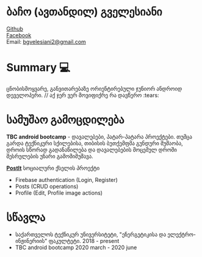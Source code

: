 # ბაჩო (ავთანდილ) გველესიანი
<a href="https://github.com/bachiko">Github</a><br />
<a href="https://www.facebook.com/bacho.gvelesiani/">Facebook</a><br />
Email: bgvelesiani2@gmail.com

# Summary :computer:
ცნობისმოყვარე, განვითარებაზე ორიენტირებული ჯუნიორ ანდროიდ დეველოპერი. 
// აქ ჯერ ვერ მოვიფიქრე რა დავწერო :tears:

# სამუშაო გამოცდილება

**TBC android bootcamp** - დავალებები, პატარ-პატარა პროექტები. თუმცა გარდა ტექნიკური სქილებისა, თიბისის ბუთქემფმა გუნდური მუშაობა, დროის სწორად გადანაწილება და დავალებების მოცემულ დროში შესრულების უნარი გამომიმუშავა.

**<a href="https://github.com/TBC-final-project/TBCFinal">PostIt</a>**  სოციალური ქსელის პროექტი
  * Firebase authentication (Login, Register)
  * Posts (CRUD operations)
  * Profile (Edit, Profile image actions)


# სწავლა
* საქართველოს ტექნიკურ უნივერსიტეტი, "ენერგეტიკისა და ელექტრო-ინჟინერიის" ფაკულტეტი. 2018 - present
* TBC android bootcamp 2020 march - 2020 june
